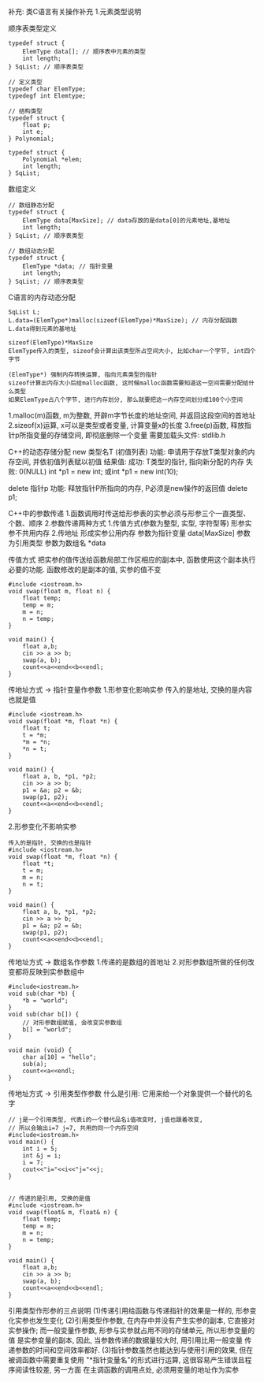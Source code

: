 补充: 类C语言有关操作补充
1.元素类型说明

顺序表类型定义
```
typedef struct {
    ElemType data[]; // 顺序表中元素的类型
    int length;   
} SqList; // 顺序表类型

// 定义类型
typedef char ElemType;
typedegf int Elemtype;

// 结构类型
typedef struct {
    float p;
    int e;
} Polynomial;

typedef struct {
    Polynomial *elem;
    int length;
} SqList;
```

数组定义
```
// 数组静态分配
typedef struct {
    ElemType data[MaxSize]; // data存放的是data[0]的元素地址,基地址
    int length;
} SqList; // 顺序表类型

// 数组动态分配
typedef struct {
    ElemType *data; // 指针变量
    int length;
} SqList; // 顺序表类型
```

C语言的内存动态分配
```
SqList L;
L.data=(ElemType*)malloc(sizeof(ElemType)*MaxSize); // 内存分配函数
L.data得到元素的基地址

sizeof(ElemType)*MaxSize
ElemType传入的类型, sizeof会计算出该类型所占空间大小, 比如char一个字节, int四个字节

(ElemType*) 强制内存转换运算, 指向元素类型的指针
sizeof计算出内存大小后给malloc函数, 这时候malloc函数需要知道这一空间需要分配给什么类型
如果ElemType占八个字节, 进行内存划分, 那么就要把这一内存空间划分成100个小空间
```
1.malloc(m)函数, m为整数, 开辟m字节长度的地址空间, 并返回这段空间的首地址
2.sizeof(x)运算, x可以是类型或者变量, 计算变量x的长度
3.free(p)函数, 释放指针p所指变量的存储空间, 即彻底删除一个变量
需要加载头文件: stdlib.h

C++的动态存储分配
new 类型名T (初值列表)
    功能:
        申请用于存放T类型对象的内存空间, 并依初值列表赋以初值
    结果值:
        成功: T类型的指针, 指向新分配的内存
        失败: 0(NULL)
int *p1 = new int;
或int *p1 = new int(10);
        
delete 指针p
功能:
    释放指针P所指向的内存, P必须是new操作的返回值
delete p1;

C++中的参数传递
1.函数调用时传送给形参表的实参必须与形参三个一直类型、个数、顺序
2.参数传递两种方式
    1.传值方式(参数为整型, 实型, 字符型等) 形参实参不共用内存
    2.传地址 形成实参公用内存
        参数为指针变量 data[MaxSize]
        参数为引用类型
        参数为数组名 *data
        
传值方式
把实参的值传送给函数局部工作区相应的副本中, 函数使用这个副本执行必要的功能.
函数修改的是副本的值, 实参的值不变
```
#include <iostream.h>
void swap(float m, float n) {
    float temp;
    temp = m;
    m = n;
    n = temp;
}

void main() {
    float a,b;
    cin >> a >> b;
    swap(a, b);
    count<<a<<end<<b<<endl;
}
```

传地址方式 -> 指针变量作参数
1.形参变化影响实参
传入的是地址, 交换的是内容也就是值
```
#include <iostream.h>
void swap(float *m, float *n) {
    float t;
    t = *m;
    *m = *n;
    *n = t;
}

void main() {
    float a, b, *p1, *p2;
    cin >> a >> b;
    p1 = &a; p2 = &b;
    swap(p1, p2);
    count<<a<<end<<b<<endl;
}
```
2.形参变化不影响实参
```
传入的是指针, 交换的也是指针
#include <iostream.h>
void swap(float *m, float *n) {
    float *t;
    t = m;
    m = n;
    n = t;
}

void main() {
    float a, b, *p1, *p2;
    cin >> a >> b;
    p1 = &a; p2 = &b;
    swap(p1, p2);
    count<<a<<end<<b<<endl;
}
```

传地址方式 -> 数组名作参数
1.传递的是数组的首地址
2.对形参数组所做的任何改变都将反映到实参数组中
```
#include<iostream.h>
void sub(char *b) {
    *b = "world";
}
void sub(char b[]) {
    // 对形参数组赋值, 会改变实参数组
    b[] = "world";
}

void main (void) {
    char a[10] = "hello";
    sub(a);
    count<<a<<endl;
}
```

传地址方式 -> 引用类型作参数
什么是引用: 它用来给一个对象提供一个替代的名字
```
// j是一个引用类型, 代表i的一个替代品名i值改变时, j值也跟着改变,
// 所以会输出i=7 j=7, 共用的同一个内存空间
#include<iostream.h>
void main() {
    int i = 5;
    int &j = i;
    i = 7;
    cout<<"i="<<i<<"j="<<j;
}


// 传递的是引用, 交换的是值
#include <iostream.h>
void swap(float& m, float& n) {
    float temp;
    temp = m;
    m = n;
    n = temp;
}

void main() {
    float a,b;
    cin >> a >> b;
    swap(a, b);
    count<<a<<end<<b<<endl;    
}
```

引用类型作形参的三点说明
(1)传递引用给函数与传递指针的效果是一样的, 形参变化实参也发生变化
(2)引用类型作参数, 在内存中并没有产生实参的副本, 它直接对实参操作;
而一般变量作参数, 形参与实参就占用不同的存储单元, 所以形参变量的值
是实参变量的副本, 因此, 当参数传递的数据量较大时, 用引用比用一般变量
传递参数的时间和空间效率都好.
(3)指针参数虽然也能达到与使用引用的效果, 但在被调函数中需要重复使用
"*指针变量名"的形式进行运算, 这很容易产生错误且程序阅读性较差, 另一方面
在主调函数的调用点处, 必须用变量的地址作为实参



